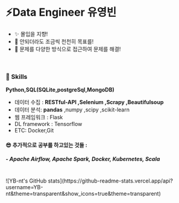 
<!--
**YB-nt/YB-nt** is a ✨ _special_ ✨ repository because its `README.md` (this file) appears on your GitHub profile.

Here are some ideas to get you started:

- 🔭 I’m currently working on ...
- 🌱 I’m currently learning ...
- 👯 I’m looking to collaborate on ...
- 🤔 I’m looking for help with ...
- 💬 Ask me about ...
- 📫 How to reach me: ...
- 😄 Pronouns: ...
- ⚡ Fun fact: ...
-->
# ⚡Data Engineer 유영빈

- ✨ 몰입을 지향!
- 🤔 안되더라도 조금씩 천천히 목표를!
- 👀 문제를 다양한 방식으로 접근하여 문제를 해결!

<br>

### 🧰 Skills

**Python,SQL(SQLite,postgreSql,MongoDB)** <br>
  
- 데이터 수집 : **RESTful-API ,Selenium ,Scrapy ,Beautifulsoup** <br>
- 데이터 분석: **pandas** ,numpy ,scipy ,scikit-learn <br>
- 웹 프레임워크 : Flask <br>
- DL framework : Tensorflow <br>
- ETC: Docker,Git <br>

#### 😎 추가적으로 공부를 하고있는 것들 :<br> 
##### - Apache Airflow, Apache Spark, Docker, Kubernetes, Scala
<br>
![YB-nt's GitHub stats](https://github-readme-stats.vercel.app/api?username=YB-nt&theme=transparent&show_icons=true&theme=transparent)
